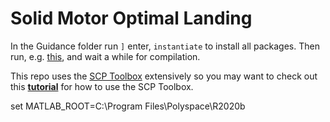 # Solid Motor Optimal Landing

In the Guidance folder run `]` enter, `instantiate` to install all packages.
Then run, e.g. [this](src/6dof%20udotdot.ipynb), and wait a while for compilation.

This repo uses the [SCP Toolbox](https://github.com/dmalyuta/scp_traj_opt/tree/jgcd) extensively so you may want to check out this [**tutorial**](https://www.malyuta.name/optimization/tooling/2021/07/15/scp-tutorial.html) for how to use the SCP Toolbox.

set MATLAB_ROOT=C:\Program Files\Polyspace\R2020b